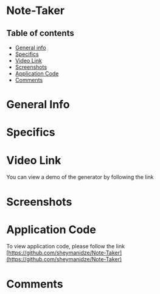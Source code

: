 # Note-Taker

## Table of contents
 * [General info](#General-Info)
 * [Specifics](#Specifics)
 * [Video Link](#Video-Link)
 * [Screenshots](#Screenshots)
 * [Application Code](#Application-Code)
 * [Comments](#Comments)



# General Info


# Specifics

# Video Link

 You can view a demo of the generator by following the link []()

# Screenshots

# Application Code

  To view application code, please follow the link  [https://github.com/sheymanidze/Note-Taker](https://github.com/sheymanidze/Note-Taker)


# Comments